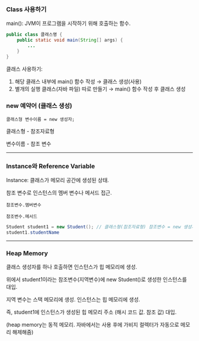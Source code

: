 ### Class 사용하기

main(): JVM이 프로그램을 시작하기 위해 호출하는 함수.

```java
public class 클래스명 {
	public static void main(String[] args) {
		...
	}
}
```

클래스 사용하기:

1. 해당 클래스 내부에 main() 함수 작성 → 클래스 생성(사용)
2. 별개의 실행 클래스(자바 파일) 따로 만들기 → main() 함수 작성 후 클래스 생성

### new 예약어 (클래스 생성)

`클래스형 변수이름 = new 생성자;`

클래스형 - 참조자료형

변수이름 - 참조 변수

---

### Instance와 Reference Variable

Instance: 클래스가 메모리 공간에 생성된 상태.

참조 변수로 인스턴스의 멤버 변수나 메서드 접근.

`참조변수.멤버변수`

`참조변수.메서드`

```java
Student student1 = new Student(); // 클래스형(참조자료형) 참조변수 = new 생성자
student1.studentName
```

---

### Heap Memory

클래스 생성자를 하나 호출하면 인스턴스가 힙 메모리에 생성.

위에서 student1이라는 참조변수(지역변수)에 new Student()로 생성한 인스턴스를 대입.

지역 변수는 스택 메모리에 생성. 인스턴스는 힙 메모리에 생성.

즉, student1에 인스턴스가 생성된 힙 메모리 주소 (해시 코드 값. 참조 값) 대입.

(heap memory는 동적 메모리. 자바에서는 사용 후에 가비지 컬렉터가 자동으로 메모리 해제해줌)
